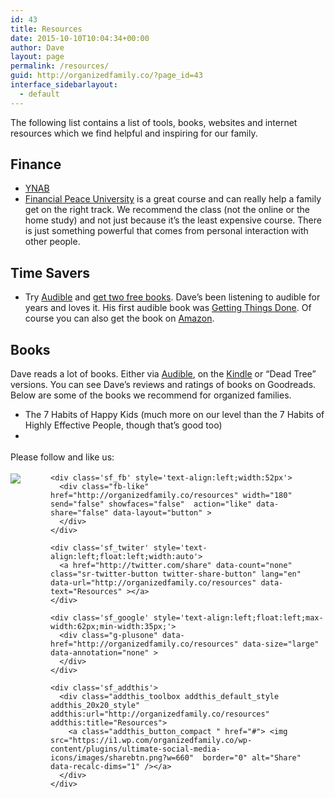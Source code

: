 ```yaml
---
id: 43
title: Resources
date: 2015-10-10T10:04:34+00:00
author: Dave
layout: page
permalink: /resources/
guid: http://organizedfamily.co/?page_id=43
interface_sidebarlayout:
  - default
---
```

The following list contains a list of tools, books, websites and internet resources which we find helpful and inspiring for our family.

## Finance

  * [YNAB](https://www.youneedabudget.com/)
  * [Financial Peace University](http://www.daveramsey.com/fpu) is a great course and can really help a family get on the right track. We recommend the class (not the online or the home study) and not just because it&#8217;s the least expensive course. There is just something powerful that comes from personal interaction with other people.

## Time Savers

  * Try [Audible](http://www.audible.com/) and [get two free books](http://www.amazon.com/Audible-Free-Trial-Digital-Membership/dp/B00NB86OYE/?ref_=assoc_tag_ph_1422899139880&_encoding=UTF8&camp=1789&creative=9325&linkCode=pf4&tag=digitalbias-20&linkId=W55TCNYK4KW7KYK4). Dave&#8217;s been listening to audible for years and loves it. His first audible book was [Getting Things Done](http://www.amazon.com/gp/product/B00OH7C0DW/ref=as_li_tl?ie=UTF8&camp=1789&creative=9325&creativeASIN=B00OH7C0DW&linkCode=as2&tag=digitalbias-20&linkId=Z4IPXGK7MF2POKM7). Of course you can also get the book on [Amazon](http://www.amazon.com/gp/product/0143126563/ref=as_li_tl?ie=UTF8&camp=1789&creative=9325&creativeASIN=0143126563&linkCode=as2&tag=digitalbias-20&linkId=UXPHXTPRJV3SVFY6).

## Books

Dave reads a lot of books. Either via [Audible](http://www.audible.com/), on the [Kindle](http://www.amazon.com/associates/AppDownload/?ref_=assoc_tag_ph_1402131685749&_encoding=UTF8&camp=1789&creative=9325&linkCode=pf4&program=1&tag=digitalbias-20&linkId=7MZS2NK56NTTFIEA) or &#8220;Dead Tree&#8221; versions. You can see Dave&#8217;s reviews and ratings of books on Goodreads. Below are some of the books we recommend for organized families.

  * The 7 Habits of Happy Kids (much more on our level than the 7 Habits of Highly Effective People, though that&#8217;s good too)
  * 

<div class='sfsi_Sicons' style='width: 100%; display: inline-block; vertical-align: middle; text-align:left'>
  <div style='margin:0px 8px 0px 0px; line-height: 24px'>
    <span>Please follow and like us:</span>
  </div>
  
  <div class='sfsi_socialwpr'>
    <div class='sf_subscrbe' style='text-align:left;float:left;width:64px'>
      <a href="http://www.specificfeeds.com/widget/emailsubscribe/MTc5ODgx/OA==/" target="_blank"><img src="https://i2.wp.com/organizedfamily.co/wp-content/plugins/ultimate-social-media-icons/images/follow_subscribe.png?w=660" data-recalc-dims="1" /></a>
    </div>
    
    <div class='sf_fb' style='text-align:left;width:52px'>
      <div class="fb-like" href="http://organizedfamily.co/resources" width="180" send="false" showfaces="false"  action="like" data-share="false" data-layout="button" >
      </div>
    </div>
    
    <div class='sf_twiter' style='text-align:left;float:left;width:auto'>
      <a href="http://twitter.com/share" data-count="none" class="sr-twitter-button twitter-share-button" lang="en" data-url="http://organizedfamily.co/resources" data-text="Resources" ></a>
    </div>
    
    <div class='sf_google' style='text-align:left;float:left;max-width:62px;min-width:35px;'>
      <div class="g-plusone" data-href="http://organizedfamily.co/resources" data-size="large" data-annotation="none" >
      </div>
    </div>
    
    <div class='sf_addthis'>
      <div class="addthis_toolbox addthis_default_style addthis_20x20_style" addthis:url="http://organizedfamily.co/resources" addthis:title="Resources">
        <a class="addthis_button_compact " href="#"> <img src="https://i1.wp.com/organizedfamily.co/wp-content/plugins/ultimate-social-media-icons/images/sharebtn.png?w=660"  border="0" alt="Share" data-recalc-dims="1" /></a>
      </div>
    </div>
  </div>
</div>